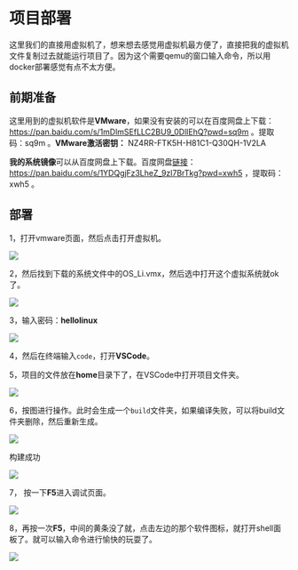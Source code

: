 # 项目部署

这里我们的直接用虚拟机了，想来想去感觉用虚拟机最方便了，直接把我的虚拟机文件复制过去就能运行项目了。因为这个需要qemu的窗口输入命令，所以用docker部署感觉有点不太方便。

## 前期准备

这里用到的虚拟机软件是**VMware**，如果没有安装的可以在百度网盘上下载：https://pan.baidu.com/s/1mDlmSEfLLC2BU9_0DllEhQ?pwd=sq9m 。提取码：sq9m 。**VMware激活密钥：** NZ4RR-FTK5H-H81C1-Q30QH-1V2LA

**我的系统镜像**可以从百度网盘上下载。百度网盘[链接](https://pan.baidu.com/s/1YDQgjFz3LheZ_9zl7BrTkg?pwd=xwh5)：https://pan.baidu.com/s/1YDQgjFz3LheZ_9zl7BrTkg?pwd=xwh5 ，提取码：xwh5 。

## 部署

1，打开vmware页面，然后点击打开虚拟机。

![](https://img.xujintong.com/2023/10/29/2e20f2e1edbaf.webp)

2，然后找到下载的系统文件中的OS_Li.vmx，然后选中打开这个虚拟系统就ok了。

![](https://img.xujintong.com/2023/10/29/9dc2ddc91d972d9.webp)

3，输入密码：**hellolinux**

![](https://img.xujintong.com/2023/10/29/9f57fc8555741.webp)

4，然后在终端输入``code``，打开**VSCode**。

5，项目的文件放在**home**目录下了，在VSCode中打开项目文件夹。

![](https://img.xujintong.com/2023/10/29/407a4a396bb.webp)

6，按图进行操作。此时会生成一个``build``文件夹，如果编译失败，可以将build文件夹删除，然后重新生成。

![](https://img.xujintong.com/2023/10/29/a79f2b23622a27.webp)

构建成功

![](https://img.xujintong.com/2023/10/29/7689c46a612dd0b.webp)

7， 按一下**F5**进入调试页面。

![](https://img.xujintong.com/2023/10/29/4a7e5bdab0edc55.webp)

8，再按一次**F5**，中间的黄条没了就，点击左边的那个软件图标，就打开shell面板了。就可以输入命令进行愉快的玩耍了。

![](https://img.xujintong.com/2023/10/29/d10810420.webp)